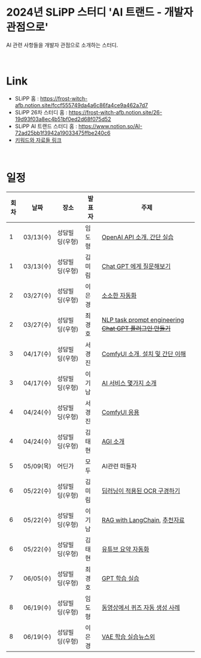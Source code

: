 # 2024년 SLiPP 스터디 'AI 트랜드 - 개발자 관점으로'
AI 관련 사항들을 개발자 관점으로 소개하는 스터디.

<br>

# Link
- SLiPP 홈 : https://frost-witch-afb.notion.site/fccf555749da4a6c86fa4ce9a462a7d7
- SLiPP 26차 스터디 홈 : https://frost-witch-afb.notion.site/26-19d93f03a8ec4b51bf0ed2d68f075d52
- SLiPP AI 트랜드 스터디 홈 : https://www.notion.so/AI-72ad25bb1f3942a19033475ffbe240c6
- [키워드와 자료들 링크](keywords_and_materials.md)

<br>

# 일정

회차 | 날짜 | 장소 | 발표자 | 주제 
--- | --- | --- | --- | ---
1 | 03/13(수) | 성담빌딩(우형) | 임도형 | [OpenAI API 소개, 간단 실습](openai_api/index.MD)
1 | 03/13(수) | 성담빌딩(우형) | 김미림 | [Chat GPT 에게 질문해보기](https://brick-bergamot-47c.notion.site/24-03-13-SLiPP-AI-e5f92778eac04beda9f0e86e360557f0?pvs=74)
2 | 03/27(수) | 성담빌딩(우형) | 이은경 | [소소한 자동화](https://github.com/ekleetime/2024_slipp_ai_study/blob/main/google_vision/index.MD)
2 | 03/27(수) | 성담빌딩(우형) | 최경호 | [NLP task prompt engineering ~~Chat GPT 플러그인 만들기~~  ](https://github.com/dhrim/2024_slipp_ai_study/issues/1)
3 | 04/17(수) | 성담빌딩(우형) | 서경진 | [ComfyUI 소개, 설치 및 간단 이해](https://curioso365.tistory.com/184)
3 | 04/17(수) | 성담빌딩(우형) | 이기남 | [AI 서비스 몇가지 소개](http://bit.ly/3xFgasf)
4 | 04/24(수) | 성담빌딩(우형) | 서경진 | [ComfyUI 응용](https://curioso365.tistory.com/188)
4 | 04/24(수) | 성담빌딩(우형) | 김태현 | [AGI 소개](https://docs.google.com/presentation/d/1eK5d3umHHtKcHqtJ2R6JccWwDXItvfuKZeLXMqrQts0/edit?usp=sharing)
5 | 05/09(목) | 어딘가 | 모두 | AI관련 떠들자
6 | 05/22(수) | 성담빌딩(우형) | 김미림 | [딥러닝이 적용된 OCR 구경하기](https://brick-bergamot-47c.notion.site/24-05-22-474863317fdc4ccfbc638835a44942bb)
6 | 05/22(수) | 성담빌딩(우형) | 이기남 | [RAG with LangChain](https://docs.google.com/presentation/d/16kt8k7-GBccvdy1FKwXya_3ACRwaB0PoYbbNjNTvoqA/edit?usp=sharing), [추천자료](https://aifactory.space/task/2719/discussion/830)
6 | 05/22(수) | 성담빌딩(우형) | 김태현 | [유튜브 요약 자동화](https://docs.google.com/presentation/d/14bnjHxQti_Rm-h1-uMWHc-5ddvgjUNzA57ot8DurjM4/edit?usp=sharing)
7 | 06/05(수) | 성담빌딩(우형) |  최경호 | [GPT 학습 실습](https://github.com/rickiepark/Generative_Deep_Learning_2nd_Edition/blob/main/notebooks/09_transformer/gpt/gpt.ipynb)
8 | 06/19(수) | 성담빌딩(우형) | 임도형 | [동영상에서 퀴즈 자동 생성 사례](https://github.com/dhrim/2024_video_2_quiz)
8 | 06/19(수) | 성담빌딩(우형) | 이은경 | [VAE 학습 실습](https://github.com/rickiepark/Generative_Deep_Learning_2nd_Edition/blob/main/notebooks/03_vae/01_autoencoder/autoencoder.ipynb)[뉴스외](https://github.com/ekleetime/2024_slipp_ai_study/blob/main/vae/2024_06_16.md)

                                    
                                    


